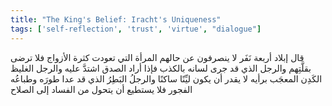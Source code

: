 ```yaml
---
title: "The King's Belief: Iracht's Uniqueness"
tags: ['self-reflection', 'trust', 'virtue', "dialogue"]
---
```


 قال إبلاد أربعة نَفَر لا ينصرفون عن حالهم المرأة التي تعودت كثرة الأزواج فلا ترضى بقلَّتِهم والرجل الذي قد جرى لسانه بالكذب فإذا أراد الصدق اشتدَّ عليه والرجل الغليظ الكَدِن المعجَب برأيه لا يقدر أن يكون ليِّنًا ساكنًا والرجلُ البَطِرُ الذي قد عدا طورَه وطباعُه الفجور فلا يستطيع أن يتحول من الفساد إلى الصلاح
